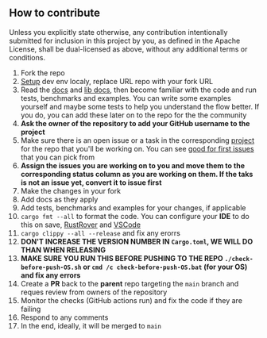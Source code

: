 ## How to contribute

Unless you explicitly state otherwise, any contribution intentionally submitted for inclusion in this project by you, as defined in the Apache License, shall be dual-licensed as above, without any additional terms or conditions.

1. Fork the repo
2. [Setup](https://github.com/radumarias/rencfs?tab=readme-ov-file#locally) dev env localy, replace URL repo with your fork URL
3. Read the [docs](https://github.com/radumarias/rencfs) and [lib docs](https://docs.rs/rencfs/latest/rencfs), then become familiar with the code and run tests, benchmarks and examples. You can write some examples yourself and maybe some tests to help you understand the flow better. If you do, you can add these later on to the repo for the the community
4. **Ask the owner of the repository to add your GitHub username to the project** 
5. Make sure there is an open issue or a task in the corresponding [project](https://github.com/users/radumarias/projects/1) for the repo that you'll be working on. You can see [good for first issues](https://github.com/radumarias/rencfs/issues?q=is%3Aissue+is%3Aopen+label%3A%22good+first+issue%22) that you can pick from
6. **Assign the issues you are working on to you and move them to the corresponding status column as you are working on them. If the taks is not an issue yet, convert it to issue first**
7. Make the changes in your fork
8. Add docs as they apply
9. Add tests, benchmarks and examples for your changes, if applicable
10. `cargo fmt --all` to format the code. You can configure your **IDE** to do this on
   save, [RustRover](https://www.jetbrains.com/help/rust/rustfmt.html)
   and [VSCode](https://code.visualstudio.com/docs/languages/rust#_formatting)
11. `cargo clippy --all --release` and fix any erorrs
12. **DON'T INCREASE THE VERSION NUMBER IN `Cargo.toml`, WE WILL DO THAN WHEN RELEASING**
13. **MAKE SURE YOU RUN THIS BEFORE PUSHING TO THE REPO `./check-before-push-OS.sh` or `cmd /c check-before-push-OS.bat` (for your OS) and fix any errors**
14. Create a **PR** back to the **parent** repo targeting the `main` branch and reques review from owners of the repository
15. Monitor the checks (GitHub actions run) and fix the code if they are failing
16. Respond to any comments
17. In the end, ideally, it will be merged to `main`
